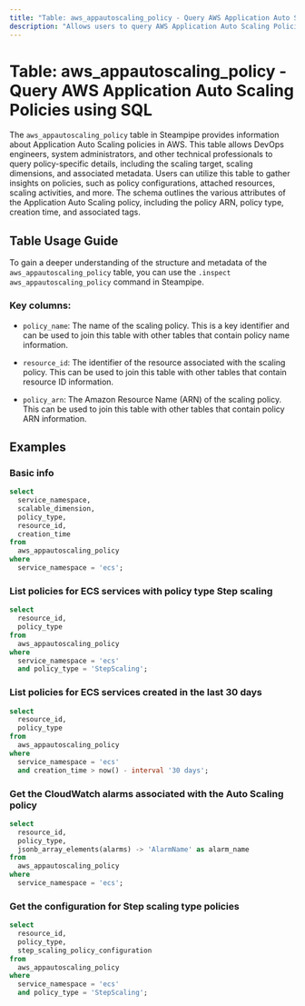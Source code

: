 ```yaml
---
title: "Table: aws_appautoscaling_policy - Query AWS Application Auto Scaling Policies using SQL"
description: "Allows users to query AWS Application Auto Scaling Policies to obtain information about their configuration, attached resources, and other metadata."
---
```


# Table: aws_appautoscaling_policy - Query AWS Application Auto Scaling Policies using SQL

The `aws_appautoscaling_policy` table in Steampipe provides information about Application Auto Scaling policies in AWS. This table allows DevOps engineers, system administrators, and other technical professionals to query policy-specific details, including the scaling target, scaling dimensions, and associated metadata. Users can utilize this table to gather insights on policies, such as policy configurations, attached resources, scaling activities, and more. The schema outlines the various attributes of the Application Auto Scaling policy, including the policy ARN, policy type, creation time, and associated tags.

## Table Usage Guide

To gain a deeper understanding of the structure and metadata of the `aws_appautoscaling_policy` table, you can use the `.inspect aws_appautoscaling_policy` command in Steampipe.

### Key columns:

- `policy_name`: The name of the scaling policy. This is a key identifier and can be used to join this table with other tables that contain policy name information.

- `resource_id`: The identifier of the resource associated with the scaling policy. This can be used to join this table with other tables that contain resource ID information.

- `policy_arn`: The Amazon Resource Name (ARN) of the scaling policy. This can be used to join this table with other tables that contain policy ARN information.

## Examples

### Basic info

```sql
select
  service_namespace,
  scalable_dimension,
  policy_type,
  resource_id,
  creation_time
from
  aws_appautoscaling_policy
where
  service_namespace = 'ecs';
```

### List policies for ECS services with policy type Step scaling

```sql
select
  resource_id,
  policy_type
from
  aws_appautoscaling_policy
where
  service_namespace = 'ecs'
  and policy_type = 'StepScaling';
```

### List policies for ECS services created in the last 30 days

```sql
select
  resource_id,
  policy_type
from
  aws_appautoscaling_policy
where
  service_namespace = 'ecs'
  and creation_time > now() - interval '30 days';
```

### Get the CloudWatch alarms associated with the Auto Scaling policy

```sql
select
  resource_id,
  policy_type,
  jsonb_array_elements(alarms) -> 'AlarmName' as alarm_name
from
  aws_appautoscaling_policy
where
  service_namespace = 'ecs';
```

### Get the configuration for Step scaling type policies

```sql
select
  resource_id,
  policy_type,
  step_scaling_policy_configuration
from
  aws_appautoscaling_policy
where
  service_namespace = 'ecs'
  and policy_type = 'StepScaling';
```
